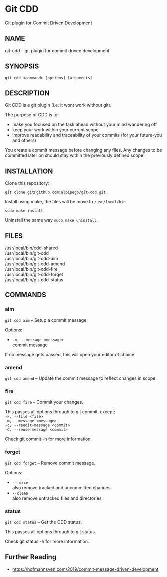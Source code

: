 # Git CDD
Git plugin for Commit Driven Development

## NAME
git-cdd – git plugin for commit driven development

## SYNOPSIS
```
git cdd <command> [options] [arguments]
```

## DESCRIPTION
Git CDD is a git plugin (i.e. it wont work without git).

The purpose of CDD is to:

* make you focused on the task ahead without your mind wandering off
* keep your work within your current scope
* improve readability and traceability of your commits (for your future-you and others)

You create a commit message before changing any files. Any changes to be committed later on
should stay within the previously defined scope.

## INSTALLATION
Clone this repository:
```
git clone git@github.com:alpipego/git-cdd.git
```

Install using make, the files will be move to `/usr/local/bin`
```
sudo make install
```

Uninstall the same way `sudo make uninstall`.

## FILES
/usr/local/bin/cdd-shared  
/usr/local/bin/git-cdd  
/usr/local/bin/git-cdd-aim  
/usr/local/bin/git-cdd-amend  
/usr/local/bin/git-cdd-fire  
/usr/local/bin/git-cdd-forget  
/usr/local/bin/git-cdd-status  

## COMMANDS

### aim
`git cdd aim` – Setup a commit message.

Options:

* `-m, --message <message>`  
commit message

If no message gets passed, this will open your editor of choice.

### amend
`git cdd amend` – Update the commit message to reflect changes in scope.

### fire
`git cdd fire` – Commit your changes.

This passes all options through to git commit, except:  
  `-F, --file <file>`  
  `-m, --message <message>`  
  `-c, --reedit-message <commit>`  
  `-C, --reuse-message <commit>`  
  
Check git commit -h for more information.

### forget
`git cdd forget` – Remove commit message.

Options:

* `--force`  
  also remove tracked and uncommitted changes
* `--clean`  
  also remove untracked files and directories

### status
`git cdd status` – Get the CDD status.
  
This passes all options through to git status.

Check git status -h for more information.

## Further Reading

* https://hofmannsven.com/2019/commit-message-driven-development
